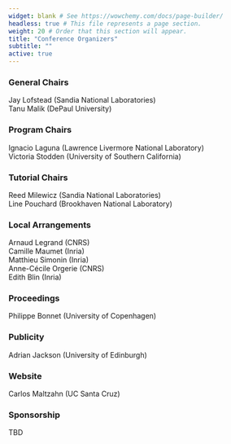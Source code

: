 ```yaml
---
widget: blank # See https://wowchemy.com/docs/page-builder/
headless: true # This file represents a page section.
weight: 20 # Order that this section will appear.
title: "Conference Organizers"
subtitle: ""
active: true
---
```


<!--
<div id="twitter-feed" style="float:right; width:30%; text-align:right; margin-top:-10px; ">
<a class="twitter-timeline" data-width="300" data-height="800" data-theme="light" href="https://twitter.com/acmrep?ref_src=twsrc%5Etfw">Tweets by acmrep</a> <script async src="https://platform.twitter.com/widgets.js" charset="utf-8"></script></div>
-->

### General Chairs
Jay Lofstead (Sandia National Laboratories)  
Tanu Malik (DePaul University)  

### Program Chairs
Ignacio Laguna (Lawrence Livermore National Laboratory)  
Victoria Stodden (University of Southern California)  

### Tutorial Chairs
Reed Milewicz  (Sandia National Laboratories)  
Line Pouchard (Brookhaven National Laboratory)  

### Local Arrangements
Arnaud Legrand (CNRS)  
Camille Maumet (Inria)  
Matthieu Simonin (Inria)  
Anne-Cécile Orgerie (CNRS)  
Edith Blin (Inria)  

### Proceedings
Philippe Bonnet (University of Copenhagen)  

### Publicity
Adrian Jackson (University of Edinburgh)

### Website
Carlos Maltzahn (UC Santa Cruz)  

### Sponsorship
TBD  

